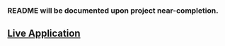 ### README will be documented upon project near-completion.
## [Live Application](https://allaboutdonnie.herokuapp.com/)
